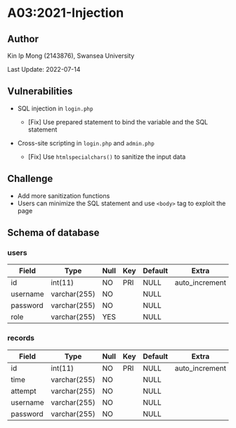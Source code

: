 # A03:2021-Injection

## Author

Kin Ip Mong (2143876), Swansea University

Last Update: 2022-07-14

## Vulnerabilities

- SQL injection in `login.php`
    - [Fix] Use prepared statement to bind the variable and the SQL statement

- Cross-site scripting in `login.php` and `admin.php`
    - [Fix] Use `htmlspecialchars()` to sanitize the input data

## Challenge

- Add more sanitization functions
- Users can minimize the SQL statement and use `<body>` tag to exploit the page

## Schema of database

### users

| Field    | Type         | Null | Key | Default | Extra          |
|----------|--------------|------|-----|---------|----------------|
| id       | int(11)      | NO   | PRI | NULL    | auto_increment |
| username | varchar(255) | NO   |     | NULL    |                |
| password | varchar(255) | NO   |     | NULL    |                |
| role     | varchar(255) | YES  |     | NULL    |                |

### records

| Field    | Type         | Null | Key | Default | Extra          |
|----------|--------------|------|-----|---------|----------------|
| id       | int(11)      | NO   | PRI | NULL    | auto_increment |
| time     | varchar(255) | NO   |     | NULL    |                |
| attempt  | varchar(255) | NO   |     | NULL    |                |
| username | varchar(255) | NO   |     | NULL    |                |
| password | varchar(255) | NO   |     | NULL    |                |